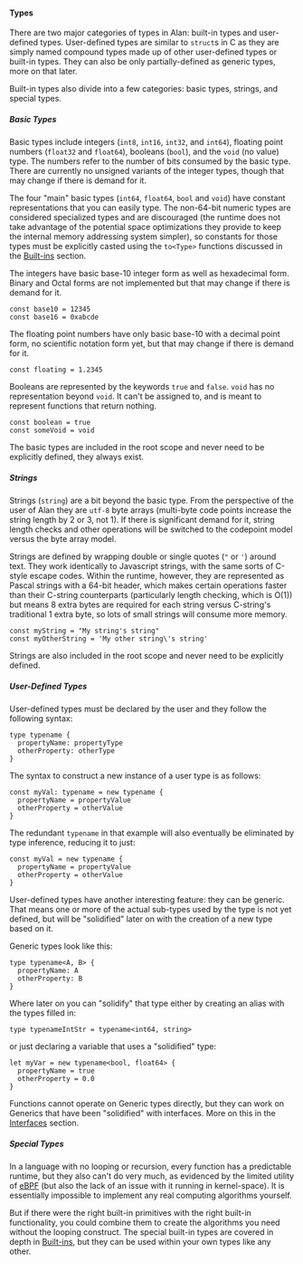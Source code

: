 #### Types

There are two major categories of types in Alan: built-in types and user-defined types. User-defined types are similar to `struct`s in C as they are simply named compound types made up of other user-defined types or built-in types. They can also be only partially-defined as generic types, more on that later.

Built-in types also divide into a few categories: basic types, strings, and special types.

##### Basic Types

Basic types include integers (`int8`, `int16`, `int32`, and `int64`), floating point numbers (`float32` and `float64`), booleans (`bool`), and the `void` (no value) type. The numbers refer to the number of bits consumed by the basic type. There are currently no unsigned variants of the integer types, though that may change if there is demand for it.

The four "main" basic types (`int64`, `float64`, `bool` and `void`) have constant representations that you can easily type. The non-64-bit numeric types are considered specialized types and are discouraged (the runtime does not take advantage of the potential space optimizations they provide to keep the internal memory addressing system simpler), so constants for those types must be explicitly casted using the `to<Type>` functions discussed in the [Built-ins](./built_ins.md) section.

The integers have basic base-10 integer form as well as hexadecimal form. Binary and Octal forms are not implemented but that may change if there is demand for it.

```rust,ignore
const base10 = 12345
const base16 = 0xabcde
```

The floating point numbers have only basic base-10 with a decimal point form, no scientific notation form yet, but that may change if there is demand for it.

```rust,ignore
const floating = 1.2345
```

Booleans are represented by the keywords `true` and `false`. `void` has no representation beyond `void`. It can't be assigned to, and is meant to represent functions that return nothing.

```rust,ignore
const boolean = true
const someVoid = void
```

The basic types are included in the root scope and never need to be explicitly defined, they always exist.

##### Strings

Strings (`string`) are a bit beyond the basic type. From the perspective of the user of Alan they are `utf-8` byte arrays (multi-byte code points increase the string length by 2 or 3, not 1). If there is significant demand for it, string length checks and other operations will be switched to the codepoint model versus the byte array model.

Strings are defined by wrapping double or single quotes (`"` or `'`) around text. They work identically to Javascript strings, with the same sorts of C-style escape codes. Within the runtime, however, they are represented as Pascal strings with a 64-bit header, which makes certain operations faster than their C-string counterparts (particularly length checking, which is O(1)) but means 8 extra bytes are required for each string versus C-string's traditional 1 extra byte, so lots of small strings will consume more memory.

```rust,ignore
const myString = "My string's string"
const myOtherString = 'My other string\'s string'
```

Strings are also included in the root scope and never need to be explicitly defined.

##### User-Defined Types

User-defined types must be declared by the user and they follow the following syntax:

```rust,ignore
type typename {
  propertyName: propertyType
  otherProperty: otherType
}
```

The syntax to construct a new instance of a user type is as follows:

```rust,ignore
const myVal: typename = new typename {
  propertyName = propertyValue
  otherProperty = otherValue
}
```

The redundant `typename` in that example will also eventually be eliminated by type inference, reducing it to just:

```rust,ignore
const myVal = new typename {
  propertyName = propertyValue
  otherProperty = otherValue
}
```

User-defined types have another interesting feature: they can be generic. That means one or more of the actual sub-types used by the type is not yet defined, but will be "solidified" later on with the creation of a new type based on it.

Generic types look like this:

```rust,ignore
type typename<A, B> {
  propertyName: A
  otherProperty: B
}
```

Where later on you can "solidify" that type either by creating an alias with the types filled in:

```rust,ignore
type typenameIntStr = typename<int64, string>
```

or just declaring a variable that uses a "solidified" type:

```rust,ignore
let myVar = new typename<bool, float64> {
  propertyName = true
  otherProperty = 0.0
}
```

Functions cannot operate on Generic types directly, but they can work on Generics that have been "solidified" with interfaces. More on this in the [Interfaces](./interfaces.md) section.

##### Special Types

In a language with no looping or recursion, every function has a predictable runtime, but they also can't do very much, as evidenced by the limited utility of [eBPF](http://www.brendangregg.com/ebpf.html) (but also the lack of an issue with it running in kernel-space). It is essentially impossible to implement any real computing algorithms yourself.

But if there were the right built-in primitives with the right built-in functionality, you could combine them to create the algorithms you need without the looping construct. The special built-in types are covered in depth in [Built-ins](./built_ins.md), but they can be used within your own types like any other.
